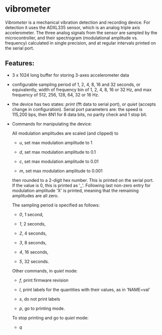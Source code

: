 # vibrometer

*Vibrometer* is a mechanical vibration detection and recording device.
For detection it uses the ADXL335 sensor, which is an analog triple axis accelerometer.
The three analog signals from the sensor are sampled by the microcontroller,
and their spectrogram (modulational amplitude vs. frequency) calculated in
single precision, and at regular intervals printed on the serial port.

## Features:

- 3 x 1024 long buffer for storing 3-axes accelerometer data

- configurable sampling period of 1, 2, 4, 8, 16 and 32 seconds, or
equivalently, width of frequency bin of 1, 2, 4, 8, 16 or 32 Hz,
and max frequency of 512, 256, 128, 64, 32 or 16 Hz.

- the device has two states: *print* (fft data to serial port), or *quiet* (accepts
change in configuration). Serial port parameters are: the speed is 115,200 bps, then 8N1
for 8 data bits, no parity check and 1 stop bit.

- Commands for manipulating the device:

  All modulation amplitudes are scaled (and clipped) to

  - *u*, set max modulation amplitude to 1

  - *d*, set max modulation amplitude to 0.1

  - *c*, set max modulation amplitude to 0.01

  - *m*, set max modulation amplitude to 0.001

  then rounded to a 2-digit hex number. This is printed on the serial port. If the
  value is 0, this is printed as '_'. Following last non-zero entry for modulation
  amplitude 'X' is printed, meaning that the remaining amplitudes are all zero. 

  The sampling period is specified as follows:

  - *0*, 1 second,

  - *1*, 2 seconds,

  - *2*, 4 seconds,

  - *3*, 8 seconds,

  - *4*, 16 seconds,

  - *5*, 32 seconds.
  
  
  Other commands, in *quiet* mode:

  - *f*, print firmware revision

  - *l*, print labels for the quantities with their values, as in 'NAME=val'

  - *s*, do not print labels

  - *p*, go to printing mode.


  To stop printing and go to *quiet* mode:

  - *q*
